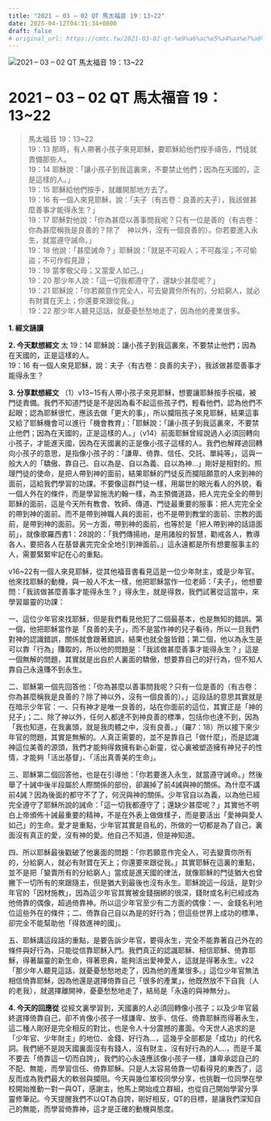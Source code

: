 ```yaml
---
title: "2021 – 03 – 02 QT 馬太福音 19：13~22"
date: 2025-04-12T04:31:34+0800
draft: false
# original_url: https://cmtc.tw/2021-03-02-qt-%e9%a6%ac%e5%a4%aa%e7%a6%8f%e9%9f%b3-19%ef%bc%9a1322
---
```


![2021 – 03 – 02 QT 馬太福音 19：13\~22](/images/qt.jpg   "2021 – 03 – 02 QT 馬太福音 19：13\~22")

# 2021 – 03 – 02 QT 馬太福音 19：13\~22

> 馬太福音 19：13\~22  
> 19：13 那時，有人帶著小孩子來見耶穌，要耶穌給他們按手禱告，門徒就責備那些人。  
> 19：14 耶穌說：「讓小孩子到我這裏來，不要禁止他們；因為在天國的，正是這樣的人。」  
> 19：15 耶穌給他們按手，就離開那地方去了。  
> 19：16 有一個人來見耶穌，說：「夫子（有古卷：良善的夫子），我該做甚麼善事才能得永生？」  
> 19：17 耶穌對他說：「你為甚麼以善事問我呢？只有一位是善的（有古卷：你為甚麼稱我是良善的？除了　神以外，沒有一個良善的）。你若要進入永生，就當遵守誡命。」  
> 19：18 他說：「甚麼誡命？」耶穌說：「就是不可殺人；不可姦淫；不可偷盜；不可作假見證；  
> 19：19 當孝敬父母；又當愛人如己。」  
> 19：20 那少年人說：「這一切我都遵守了，還缺少甚麼呢？」  
> 19：21 耶穌說：「你若願意作完全人，可去變賣你所有的，分給窮人，就必有財寶在天上；你還要來跟從我。」  
> 19：22 那少年人聽見這話，就憂憂愁愁地走了，因為他的產業很多。

**1. 經文誦讀**

**2.  今天默想經文**
太 19：14 耶穌說：讓小孩子到我這裏來，不要禁止他們；因為在天國的，正是這樣的人。  
19：16 有一個人來見耶穌，說：夫子（有古卷：良善的夫子），我該做甚麼善事才能得永生？

**3. 分享默想經文**
（1）v13\~15有人帶小孩子來見耶穌，想要讓耶穌按手祝福，被門徒責備。我們不知道門徒是不是因為看不起這些孩子們，輕看他們，認為他們不起眼；認為耶穌很忙，應該去做「更大的事」，所以攔阻孩子來見耶穌，結果這事又給了耶穌機會可以進行「機會教育」：「耶穌說：「讓小孩子到我這裏來，不要禁止他們；因為在天國的，正是這樣的人。」（v14）前面耶穌曾經說過人必須回轉向小孩子，才能進天國，因為在天國裏的正是像小孩子這樣的人。我們也解釋過回轉向小孩子的意思，是指像小孩子的：「謙卑、倚靠、信任、交託、單純等」，這與一般大人的「驕傲、靠自己、自以為是、自以為義、自以為神…」剛好是相對的。照理門徒的使命，是把人帶到神的面前，結果耶穌的門徒反而攔阻願意的人來到神的面前，這給我們學習的功課。不要像這群門徒一樣，用屬世的眼光看人的外貌，看一個人外在的條件，而是學習施洗約翰一樣，為主預備道路，把人完完全全的帶到耶穌的面前，這是今天所有教會、牧師、傳道、門徒最重要的服事：把人完完全全的帶到神的面前。而不是帶到神職人員的面前，也不是帶到教堂的面前、宗教的面前，是帶到神的面前。另一方面，帶到神的面前，也等於是「把人帶到神的話語面前」，就像歌羅西書1：28說的：「我們傳揚祂，是用諸般的智慧，勸戒各人，教導各人，要把各人在基督裏完完全全地引到神面前。」這永遠都是所有想要服事主的人，需要緊緊牢記在心的重點。

v16\~22有一個人來見耶穌，從其他福音書看見這是一位少年財主，或是少年官。他來找耶穌的動機，與一般人不太一樣，他把耶穌當作一位老師：「夫子」，他想要問：「我該做甚麼善事才能得永生？」得永生，就是得救，我們試著從這當中，來學習屬靈的功課：

一、這位少年官來找耶穌，但是我們看見他犯了二個最基本，也是無知的錯誤。第一個，他把耶穌當作是「良善的夫子」，而不是當作神的兒子看待，所以一旦我們對神的認識錯誤，關係就會跟著錯誤，結果也就全盤皆錯；第二個，他以為永生是可以靠「行為」賺取的，所以他的問題是：「我該做甚麼善事才能得永生？」這是一個無解的問題，其實就是出自於人裏面的驕傲，想要靠自己的好行為，但不知人靠自己永遠賺不到永生。

二、耶穌第一個先回答他：「你為甚麼以善事問我呢？只有一位是善的（有古卷：你為甚麼稱我是良善的？除了神以外，沒有一個良善的）。」這段話的意思其實就是在暗示少年官：一、只有神才是唯一良善的，站在你面前的這位，其實正是「神的兒子」；二、除了神以外，任何人都達不到神良善的標準，包括你也達不到，因為「我也知道，在我裏頭，就是我肉體之中，沒有良善。」（羅7：18）所以接下來少年官的問題，其實是無解的。人真正需要的，並不是靠自己「做什麼」，而是認識神這位美善的源頭，我們才能夠得救擁有新心新靈，從心裏被塑造擁有神兒子的性情，才能夠「活出基督」、「活出真善美的生命」。

三、耶穌第二個回答他，也是在引導他：「你若要進入永生，就當遵守誡命。」然後舉了十誡中後半段屬於人際關係的部份，卻漏掉了前4誡與神的關係。為什麼不講前4誡？因為後面的都守不了了，何況與神的關係。少年官自以為義，以為他已經完全遵守了耶穌所說的誡命：「這一切我都遵守了；還缺少甚麼呢？」其實他不明白上帝頒佈十誡最重要的精神，不是在外表上做做樣子，而是要活出「愛神與愛人如己」的生命。愛才是重點，少年官其實是自私的，所做的一切都是為了自己，裏面沒有真正的愛，沒有神的愛。他自己不知道，但是神知道。

四、所以耶穌最後戳破了他裏面的問題：「你若願意作完全人，可去變賣你所有的，分給窮人，就必有財寶在天上；你還要來跟從我。」其實耶穌在這裏的重點，並不是把「變賣所有的分給窮人」當成是進天國的律法，就像耶穌的門徒猶大也曾撇下一切所有的來跟隨主，但是猶大到最後也沒有永生。耶穌說這一段話，是對少年官的「因材施教」，因為這少年官其實被金錢捆綁的很深，錢財或名利已經成為他倚靠的偶像，超過倚靠神。所以這少年官至少有二方面的偶像：一、金錢名利地位這些外在的條件；二、倚靠自己自以為是的好行為；但這些世界上成功的標準，卻完全不能幫助他「得救進神的國」。

五、耶穌講這段話的重點，是要告訴少年官，要得永生，完全不能靠著自己外在的條件與好行為，只能從信靠耶穌入門。我們真正的認識耶穌、相信耶穌、倚靠耶穌，得著屬靈的新生命，得著恩典，能夠活出愛神愛人，這就是得著永生。v22「那少年人聽見這話，就憂憂愁愁地走了，因為他的產業很多。」這位少年官無法相信倚靠耶穌，因為他還是選擇倚靠自己「很多的產業」，他既然放不下自我（人的老我），就選擇離開神，憂憂愁愁地走了，結局是「永遠的與神無分」。

**4. 今天的回應從**
從經文裏學習到，天國裏的人必須回轉像小孩子；以及少年官最終選擇倚靠自己，卻不肯像小孩子一樣謙卑、放手、信任、倚靠耶穌而得著永生，這二種人剛好是完全相反的對比，也是令人十分震撼的畫面。今天世人追求的是「少年官、少年財主」的地位、金錢、好行為…，這幾乎全部都是「成功」的代名詞。我們絕不是說天國裏面沒有有錢人，沒有財主，沒有好行為的人…，而是千萬不要去「倚靠這一切而自誇」，我們的心永遠應該像小孩子一樣，謙卑承認自己的不配、無能，而學習信任、倚靠耶穌。只是人太容易倚靠一切看得見的東西了，這反而成為我們最大的軟弱與攔阻。今天與幾位軍校同學分享，也挑戰一位同學在學校開始推動一對一與QT，感謝主，他馬上開始成立群組，也從自己開始學習分享靈修筆記。今天提醒我們不以QT為自誇，剛好相反，QT的目標，是讓我們深知自己的無能，而學習倚靠神，這才是正確的動機與態度。
